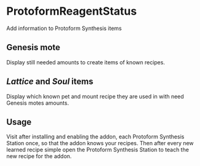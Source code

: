 # ProtoformReagentStatus
Add information to Protoform Synthesis items

## Genesis mote
Display still needed amounts to create items of known recipes.

## *Lattice* and *Soul* items
Display which known pet and mount recipe they are used in with need Genesis motes amounts.

## Usage
Visit after installing and enabling the addon, each Protoform Synthesis Station once, so that the addon knows your recipes.
Then after every new learned recipe simple open the Protoform Synthesis Station to teach the new recipe for the addon.
